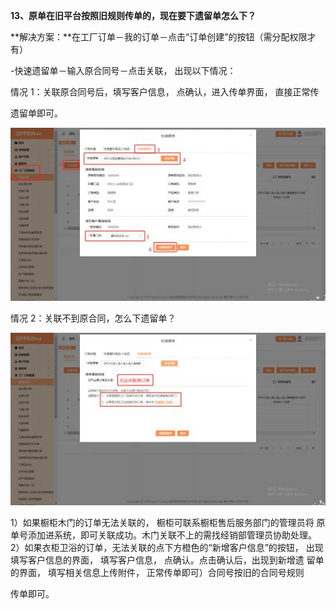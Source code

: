 <a name="bookmark13"></a>**13、原单在旧平台按照旧规则传单的，现在要下遗留单怎么下？**

**解决方案：**在工厂订单－我的订单－点击“订单创建”的按钮（需分配权限才有）

-快速遗留单－输入原合同号－点击关联， 出现以下情况：

情况 1：关联原合同号后，填写客户信息， 点确认，进入传单界面，  直接正常传

遗留单即可。


![](Aspose.Words.256d586b-3954-46d4-8fd0-a69153486d4c.023.jpeg)

情况 2：关联不到原合同，怎么下遗留单？

![](Aspose.Words.256d586b-3954-46d4-8fd0-a69153486d4c.024.jpeg)

1）如果橱柜木门的订单无法关联的， 橱柜可联系橱柜售后服务部门的管理员将  原单号添加进系统，即可关联成功。木门关联不上的需找经销部管理员协助处理。 2）如果衣柜卫浴的订单，无法关联的点下方橙色的“新增客户信息”的按钮，  出现填写客户信息的界面，  填写客户信息， 点确认。点击确认后，出现到新增遗  留单的界面，  填写相关信息上传附件，  正常传单即可）合同号按旧的合同号规则

传单即可。


